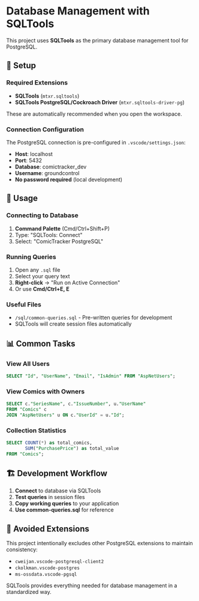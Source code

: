 # Database Management with SQLTools

This project uses **SQLTools** as the primary database management tool for PostgreSQL.

## 🔧 Setup

### Required Extensions
- **SQLTools** (`mtxr.sqltools`)
- **SQLTools PostgreSQL/Cockroach Driver** (`mtxr.sqltools-driver-pg`)

These are automatically recommended when you open the workspace.

### Connection Configuration
The PostgreSQL connection is pre-configured in `.vscode/settings.json`:
- **Host**: localhost
- **Port**: 5432  
- **Database**: comictracker_dev
- **Username**: groundcontrol
- **No password required** (local development)

## 🚀 Usage

### Connecting to Database
1. **Command Palette** (Cmd/Ctrl+Shift+P)
2. Type: "SQLTools: Connect"
3. Select: "ComicTracker PostgreSQL"

### Running Queries
1. Open any `.sql` file
2. Select your query text
3. **Right-click** → "Run on Active Connection"
4. Or use **Cmd/Ctrl+E, E**

### Useful Files
- `/sql/common-queries.sql` - Pre-written queries for development
- SQLTools will create session files automatically

## 📊 Common Tasks

### View All Users
```sql
SELECT "Id", "UserName", "Email", "IsAdmin" FROM "AspNetUsers";
```

### View Comics with Owners
```sql
SELECT c."SeriesName", c."IssueNumber", u."UserName" 
FROM "Comics" c 
JOIN "AspNetUsers" u ON c."UserId" = u."Id";
```

### Collection Statistics
```sql
SELECT COUNT(*) as total_comics, 
       SUM("PurchasePrice") as total_value 
FROM "Comics";
```

## 🏗️ Development Workflow
1. **Connect** to database via SQLTools
2. **Test queries** in session files
3. **Copy working queries** to your application
4. **Use common-queries.sql** for reference

## 🚫 Avoided Extensions
This project intentionally excludes other PostgreSQL extensions to maintain consistency:
- `cweijan.vscode-postgresql-client2`
- `ckolkman.vscode-postgres`
- `ms-ossdata.vscode-pgsql`

SQLTools provides everything needed for database management in a standardized way.